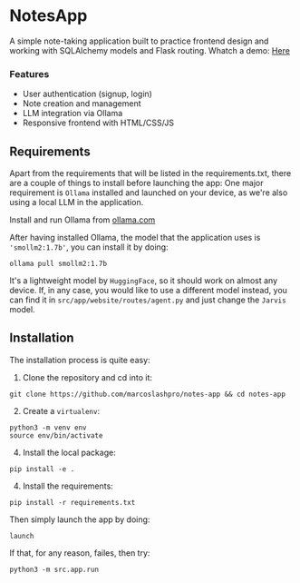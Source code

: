 # NotesApp

A simple note-taking application built to practice frontend design and working with SQLAlchemy models and Flask routing.
Whatch a demo: [Here](https://studio.youtube.com/video/Xms0o-dmNko/edit)

### Features

- User authentication (signup, login)
- Note creation and management
- LLM integration via Ollama
- Responsive frontend with HTML/CSS/JS

## Requirements
Apart from the requirements that will be listed in the requirements.txt, there are a couple of things to install before launching the app:
One major requirement is `Ollama` installed and launched on your device, as we're also using a local LLM in the application.

Install and run Ollama from [ollama.com](https://ollama.com)

After having installed Ollama, the model that the application uses is `'smollm2:1.7b'`, you can install it by doing:
```
ollama pull smollm2:1.7b
```
It's a lightweight model by `HuggingFace`, so it should work on almost any device.
If, in any case, you would like to use a different model instead, you can find it in `src/app/website/routes/agent.py` and just change the `Jarvis` model.

## Installation

The installation process is quite easy:

1. Clone the repository and cd into it:
```
git clone https://github.com/marcoslashpro/notes-app && cd notes-app
```
2. Create a `virtualenv`:
```
python3 -m venv env
source env/bin/activate
``` 
4. Install the local package:
```
pip install -e .
```
4. Install the requirements:
```
pip install -r requirements.txt
```
Then simply launch the app by doing:
```
launch
```
If that, for any reason, failes, then try:
```
python3 -m src.app.run
```
